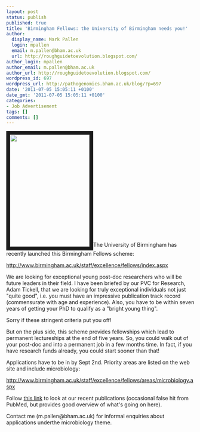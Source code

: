 ```yaml
---
layout: post
status: publish
published: true
title: 'Birmingham Fellows: the University of Birmingham needs you!'
author:
  display_name: Mark Pallen
  login: mpallen
  email: m.pallen@bham.ac.uk
  url: http://roughguidetoevolution.blogspot.com/
author_login: mpallen
author_email: m.pallen@bham.ac.uk
author_url: http://roughguidetoevolution.blogspot.com/
wordpress_id: 697
wordpress_url: http://pathogenomics.bham.ac.uk/blog/?p=697
date: '2011-07-05 15:05:11 +0100'
date_gmt: '2011-07-05 15:05:11 +0100'
categories:
- Job Advertisement
tags: []
comments: []
---
```

<p><img class="alignleft" title="unibhamneedsyou" src="http://pathogenomics.bham.ac.uk/blog/wp-content/uploads/unibhamneedsyou-213x300.jpg" border="10pt" alt="" width="213" height="300" />The University of Birmingham has recently launched this Birmingham Fellows scheme:</p>
<p><a href="http://www.birmingham.ac.uk/staff/excellence/fellows/index.aspx">http://www.birmingham.ac.uk/staff/excellence/fellows/index.aspx</a></p>
<p>We are looking for exceptional young post-doc researchers who will be future leaders in their field. I have been briefed by our PVC for Research, Adam Tickell, that we are looking for truly exceptional individuals not just "quite good", i.e. you must have an impressive publication track record (commensurate with age and experience). Also, you have to be within seven years of getting your PhD to qualify as a "bright young thing".</p>
<p>Sorry if these stringent criteria put you off!</p>
<p>But on the plus side, this scheme provides fellowships which lead to permanent lectureships at the end of five years. So, you could walk out of your post-doc and into a permanent job in a few months time. In fact, if you have research funds already, you could start sooner than that!</p>
<p>Applications have to be in by Sept 2nd. Priority areas are listed on the web site and include microbiology:</p>
<p><a href="http://www.birmingham.ac.uk/staff/excellence/fellows/areas/microbiology.aspx">http://www.birmingham.ac.uk/staff/excellence/fellows/areas/microbiology.aspx</a></p>
<p>Follow <a href="http://www.ncbi.nlm.nih.gov/pubmed?term=besra%20g%20%5BLast%20Author%5D%20OR%20Penn%20CW%20%5BLast%20Author%5D%20OR%20Webber%20MA%20%5BLast%20author%5D%20OR%20Grainger%20DC%20%5BLast%20Author%5D%20OR%20pallen%20m%20%5BLast%20Author%5D%20OR%20piddock%20l%20%5BLast%20Author%5D%20OR%20busby%20SJ%20%5BLast%20Author%5D%20OR%20henderson%20IR%20%5BLast%20Author%5D%20OR%20May%20RC%20%5BLast%20Author%5D%20OR%20Lund%20PA%20%5BLast%20Author%5D%20OR%20Cole%20JA%20%5BLast%20Author%5D%20OR%20Hawkey%20PM%20%5BLast%20Author%5D%20OR%20(Hawkey%20P%20%5BLast%20Author%5D%20AND%20(microbiology%20OR%20bacteria))%20OR%20(Thomas%20CM%5BLast%20Author%5D%20AND%20(microbiology%20OR%20bacteria))%20OR%20Kreft%20JU%20%5BLast%20Author%5D%20OR%20besra%20g%20%5BFirst%20Author%5D%20OR%20Penn%20CW%20%5BFirst%20Author%5D%20OR%20Grainger%20DC%20%5BFirst%20Author%5D%20OR%20pallen%20m%20%5BFirst%20Author%5D%20OR%20piddock%20l%20%5BFirst%20Author%5D%20OR%20busby%20SJ%20%5BFirst%20Author%5D%20OR%20henderson%20IR%20%5BFirst%20Author%5D%20OR%20May%20RC%20%5BFirst%20Author%5D%20OR%20Lund%20PA%20%5BFirst%20Author%5D%20OR%20Cole%20JA%20%5BFirst%20Author%5D%20OR%20Hawkey%20PM%20%5BFirst%20Author%5D%20OR%20(Hawkey%20P%20%5BFirst%20Author%5D%20AND%20(microbiology%20OR%20bacteria))%20OR%20(Thomas%20CM%5BFirst%20Author%5D%20AND%20(microbiology%20OR%20bacteria))%20OR%20Kreft%20JU%20%5BFirst%20Author%5D">this link</a> to look at our recent publications (occasional false hit from PubMed, but provides good overview of what's going on here).</p>
<p>Contact me (m.pallen@bham.ac.uk) for informal enquiries about applications underthe microbiology theme.</p>
